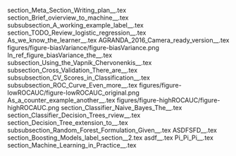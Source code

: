 section_Meta_Section_Writing_plan__.tex
section_Brief_ovierview_to_machine__.tex
subsubsection_A_working_example_label__.tex
section_TODO_Review_logistic_regression__.tex
As_we_know_the_learner__.tex
AGRANDA_2016_Camera_ready_version__.tex
figures/figure-biasVariance/figure-biasVariance.png
In_ref_figure_biasVariance_the__.tex
subsection_Using_the_Vapnik_Chervonenkis__.tex
subsection_Cross_Validation_There_are__.tex
subsubsection_CV_Scores_in_Classification__.tex
subsubsection_ROC_Curve_Even_more__.tex
figures/figure-lowROCAUC/figure-lowROCAUC_original.png
As_a_counter_example_another__.tex
figures/figure-highROCAUC/figure-highROCAUC.png
section_Classifier_Naive_Bayes_The__.tex
section_Classifier_Decision_Trees_rview__.tex
section_Decision_Tree_extension_to__.tex
subsubsection_Random_Forest_Formulation_Given__.tex
ASDFSFD__.tex
section_Boosting_Models_label_section__2.tex
asdf__.tex
Pi_Pi_Pi__.tex
section_Machine_Learning_in_Practice__.tex
